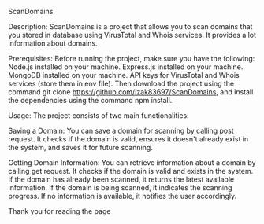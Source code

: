 ScanDomains

Description:
ScanDomains is a project that allows you to scan domains that you stored in database using VirusTotal and Whois services. It provides a lot information about domains.

Prerequisites:
Before running the project, make sure you have the following:
Node.js installed on your machine.
Express.js installed on your machine.
MongoDB installed on your machine.
API keys for VirusTotal and Whois services (store them in env file).
Then download the project using the command git clone https://github.com/izak83697/ScanDomains, and install the dependencies using the command npm install.

Usage:
The project consists of two main functionalities:  

Saving a Domain: You can save a domain for scanning by calling post request. It checks if the domain is valid, ensures it doesn't already exist in the system, and saves it for future scanning.

Getting Domain Information: You can retrieve information about a domain by calling get request. It checks if the domain is valid and exists in the system. If the domain has already been scanned, it returns the latest available information. If the domain is being scanned, it indicates the scanning progress. If no information is available, it notifies the user accordingly.

Thank you for reading the page
